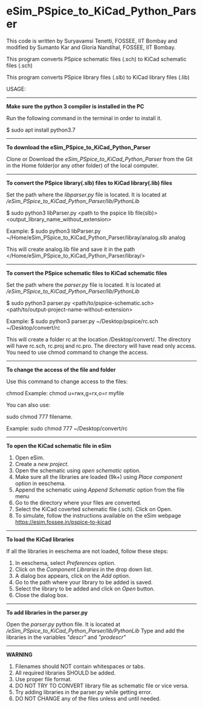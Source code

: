 # eSim_PSpice_to_KiCad_Python_Parser

This code is written by Suryavamsi Tenetti, FOSSEE, IIT Bombay and modified by Sumanto Kar and Gloria Nandihal, FOSSEE, IIT Bombay.

This program converts PSpice schematic files (.sch) to KiCad schematic files (.sch)

This program converts PSpice library files (.slb) to KiCad library files (.lib)

USAGE:

-----------------------------------------------
**Make sure the python 3 compiler is installed in the PC**

Run the following command in the terminal in order to install it.

$ sudo apt install python3.7

-----------------------------------------------
**To download the eSim_PSpice_to_KiCad_Python_Parser**

Clone or Download the *eSim_PSpice_to_KiCad_Python_Parser* from the Git in the Home folder(or any other folder) of the local computer.

-----------------------------------------------
**To convert the PSpice library(.slb) files to KiCad library(.lib) files**

Set the path where the *libparser.py* file is located. It is located at */eSim_PSpice_to_KiCad_Python_Parser/lib/PythonLib*

$ sudo python3 libParser.py <path to the pspice lib file(slb)> <output_library_name_without_extension> 

Example:
$ sudo python3 libParser.py ~/Home/eSim_PSpice_to_KiCad_Python_Parser/libray/analog.slb analog

This will create analog.lib file and save it in the path </Home/eSim_PSpice_to_KiCad_Python_Parser/libray/>

-----------------------------------------------
**To convert the PSpice schematic files to KiCad schematic files**

Set the path where the *parser.py* file is located. It is located at */eSim_PSpice_to_KiCad_Python_Parser/lib/PythonLib*

$ sudo python3 parser.py <path/to/pspice-schematic.sch> <path/to/output-project-name-without-extension>

Example:
$ sudo python3 parser.py ~/Desktop/pspice/rc.sch ~/Desktop/convert/rc

This will create a folder rc at the location /Desktop/convert/. The directory will have  rc.sch, rc.proj and rc.pro.
The directory will have read only access. You need to use chmod command to change the access.

--------------------------------------------------------
**To change the access of the file and folder**

Use this command to change access to the files:

chmod <options> <permissions> <file name>
Example:
chmod u=rwx,g=rx,o=r myfile

You can also use: 

sudo chmod 777 filename.

Example: sudo chmod 777 ~/Desktop/convert/rc

-----------------------------------------------
**To open the KiCad schematic file in eSim** 

1. Open eSim.
2. Create a *new project*.
3. Open the schematic using *open schematic* option.
4. Make sure all the libraries are loaded (9k+) using *Place component* option in eeschema.
5. Append the schematic using *Append Schematic* option from the file menu
6. Go to the directory where your files are converted.
7. Select the KiCad coverted schematic file (.sch). Click on Open.
8. To simulate, follow the instructions available on the eSim webpage
    https://esim.fossee.in/pspice-to-kicad
-----------------------------------------------
**To load the KiCad libraries**

If all the libraries in eeschema are not loaded, follow these steps:
1. In eeschema, select *Preferences* option.
2. Click on the *Component Libraries* in the drop down list.
3. A dialog box appears, click on the *Add* option.
4. Go to the path where your library to be added is saved.
5. Select the library to be added and click on *Open* button.
6. Close the dialog box.
-----------------------------------------------
**To add libraries in the parser.py**

Open the *parser.py* python file. It is located at */eSim_PSpice_to_KiCad_Python_Parser/lib/PythonLib*
Type and add the libraries in the variables *"descr"* and *"prodescr"*

-----------------------------------------------
**WARNING**

1. Filenames should NOT contain whitespaces or tabs.
2. All required libraries SHOULD be added.
3. Use proper file format.
4. DO NOT TRY TO CONVERT library file as schematic file or vice versa.
5. Try adding libraries in the parser.py while getting error.
6. DO NOT CHANGE any of the files unless and until needed.



